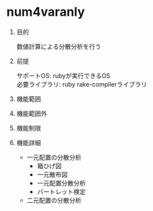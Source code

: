 num4varanly
===========
1. 目的

    数値計算による分散分析を行う

1. 前提

   サポートOS: rubyが実行できるOS  
   必要ライブラリ:  ruby rake-compilerライブラリ  

1. 機能範囲

1. 機能範囲外

1. 機能制限

1. 機能詳細
    * 一元配置の分散分析
      - 箱ひげ図
      - 一元散布図
      - 一元配置分散分析
      - バートレット検定
    * 二元配置の分散分析



